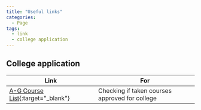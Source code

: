 ```yaml
---
title: "Useful links"
categories:
  - Page
tags:
  - link
  - college application
---
```



## College application

| Link                                              | For                         |
| ------------------------------------------------- | ----------------------------|
| [A-G Course List](https://hs-articulation.ucop.edu/agcourselist/institution/408){:target="_blank"} | Checking if taken courses approved for college   |

